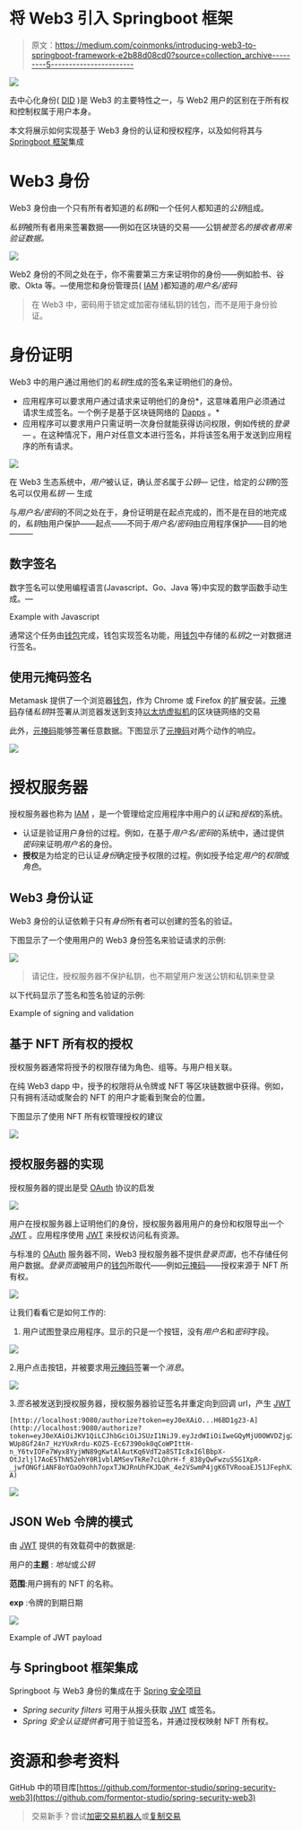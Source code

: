 # 将 Web3 引入 Springboot 框架

> 原文：<https://medium.com/coinmonks/introducing-web3-to-springboot-framework-e2b88d08cd0?source=collection_archive---------5----------------------->

![](img/8e813f09d62a1f48ee7942f5f12f3886.png)

去中心化身份( [DID](https://www.w3.org/TR/did-core/) )是 Web3 的主要特性之一，与 Web2 用户的区别在于所有权和控制权属于用户本身。

本文将展示如何实现基于 Web3 身份的认证和授权程序，以及如何将其与 [Springboot 框架](https://spring.io/projects/spring-boot)集成

# Web3 身份

Web3 身份由一个只有所有者知道的*私钥*和一个任何人都知道的*公钥*组成。

*私钥*被所有者用来签署数据——例如在区块链的交易——公钥*被签名的接收者用来验证数据。*

![](img/8435d08da1114285ca4b8936712eea51.png)

Web2 身份的不同之处在于，你不需要第三方来证明你的身份——例如脸书、谷歌、Okta 等。—使用您和身份管理员( [IAM](https://en.wikipedia.org/wiki/Identity_management) )都知道的*用户名/密码*

> 在 Web3 中，密码用于锁定或加密存储私钥的钱包，而不是用于身份验证。

# 身份证明

Web3 中的用户通过用他们的*私钥*生成的签名来证明他们的身份。

*   应用程序可以要求用户通过请求来证明他们的身份*，这意味着用户必须通过请求生成签名。一个例子是基于区块链网络的 [Dapps](https://en.wikipedia.org/wiki/Decentralized_application) 。*
*   应用程序可以要求用户只需证明一次身份就能获得访问权限，例如传统的*登录—* 。在这种情况下，用户对任意文本进行签名，并将该签名用于发送到应用程序的所有请求。

![](img/9205eba9a8346d54580e17f6c0baaac0.png)

在 Web3 生态系统中，*用户*被认证，确认*签名*属于*公钥—* 记住，给定的*公钥*的签名可以仅用*私钥* *—* 生成

与*用户名/密码*的不同之处在于，身份证明是在起点完成的，而不是在目的地完成的，*私钥*由用户保护——起点——不同于*用户名/密码*由应用程序保护——目的地———

## 数字签名

数字签名可以使用编程语言(Javascript、Go、Java 等)中实现的数学函数手动生成。—

Example with Javascript

通常这个任务由[钱包](https://en.wikipedia.org/wiki/Cryptocurrency_wallet)完成，钱包实现签名功能，用[钱包](https://en.wikipedia.org/wiki/Cryptocurrency_wallet)中存储的*私钥*之一对数据进行签名。

## 使用元掩码签名

Metamask 提供了一个浏览器[钱包](https://en.wikipedia.org/wiki/Cryptocurrency_wallet)，作为 Chrome 或 Firefox 的扩展安装。[元掩码](https://metamask.io/)存储*私钥*并签署从浏览器发送到支持[以太坊虚拟机](https://ethereum.org/en/developers/docs/evm/)的区块链网络的交易

此外，[元掩码](https://metamask.io/)能够签署任意数据。下图显示了[元掩码](https://metamask.io/)对两个动作的响应。

![](img/96ebd7bd14e485d81f64cc3c73750d0b.png)

# 授权服务器

授权服务器也称为 [IAM](https://en.wikipedia.org/wiki/Identity_management) ，是一个管理给定应用程序中用户的*认证*和*授权*的系统。

*   认证是验证用户身份的过程。例如，在基于*用户名/密码*的系统中，通过提供*密码*来证明*用户名*的身份。
*   **授权**是为给定的已认证*身份*确定授予权限的过程。例如授予给定*用户*的*权限*或*角色*。

## Web3 身份认证

Web3 身份的认证依赖于只有*身份*所有者可以创建的签名的验证。

下图显示了一个使用用户的 Web3 身份签名来验证请求的示例:

![](img/ba5f5ac2a9b5ab92f28be0de4672899a.png)

> 请记住，授权服务器不保护私钥，也不期望用户发送公钥和私钥来登录

以下代码显示了签名和签名验证的示例:

Example of signing and validation

## 基于 NFT 所有权的授权

授权服务器通常将授予的权限存储为角色、组等。与用户相关联。

在纯 Web3 dapp 中，授予的权限将从令牌或 NFT 等区块链数据中获得。例如，只有拥有活动或聚会的 NFT 的用户才能看到聚会的位置。

下图显示了使用 NFT 所有权管理授权的建议

![](img/df5553a324964fcea7eb85c39aa7b24f.png)

## 授权服务器的实现

授权服务器的提出是受 [OAuth](https://en.wikipedia.org/wiki/OAuth) 协议的启发

![](img/736086fa40a392752d5a86dac3ea9a47.png)

用户在授权服务器上证明他们的身份，授权服务器用用户的身份和权限导出一个 [JWT](https://en.wikipedia.org/wiki/JSON_Web_Token) 。应用程序使用 [JWT](https://en.wikipedia.org/wiki/JSON_Web_Token) 来授权访问私有资源。

与标准的 [OAuth](https://en.wikipedia.org/wiki/OAuth) 服务器不同，Web3 授权服务器不提供*登录页面*，也不存储任何用户数据。*登录页面*被用户的[钱包](https://en.wikipedia.org/wiki/Cryptocurrency_wallet)所取代——例如[元掩码](https://metamask.io/)——授权来源于 NFT 所有权。

![](img/0948a3244ede7cfcf3981802210d14c2.png)

让我们看看它是如何工作的:

1.  用户试图登录应用程序。显示的只是一个按钮，没有*用户名*和*密码*字段。

![](img/3743935e8ea81996afdf5dfc02ba732c.png)

2.用户点击按钮，并被要求用[元掩码](https://metamask.io/)签署一个*消息*。

![](img/48a729d8ff9aaf49ca7625bb5d9e29b5.png)

3.*签名*被发送到授权服务器，授权服务器验证签名并重定向到回调 url，产生 [JWT](https://en.wikipedia.org/wiki/JSON_Web_Token)

```
[http://localhost:9080/authorize?token=eyJ0eXAiO...H6BD1g23-A](http://localhost:9080/authorize?token=eyJ0eXAiOiJKV1QiLCJhbGciOiJSUzI1NiJ9.eyJzdWIiOiIweGQyMjU0OWVDZjg2RTQzNkE3NDIzOERBMzI2NDE1MTg4N0U2NmFhMkUiLCJzY29wZSI6WyJMZXZlbC1CIl0sImV4cCI6MTY2NzgxMzEwOX0.uNDbCbIi4kSxnp_x0HYQ6_GoButF_ibkaqKRDI6SxJ7lh-WUp8Gf24n7_HzYUxRrdu-KOZ5-Ec67390ok0qCoWPIttH-n_Y6tvIOFe7Wyx8YyjWN89gKwtAlAutKq6VdT2a8STIc8xI6lBbpX-OtJzljl7AoE5ThN52ehY0R1vblAMSevTkRe7cLQhrH-f_838yQwFwzuS5G1XpR-_jwfONGfiANF8oYOaO9ohh7opxTJWJRnUhFKJDaK_4e2VSwmP4jgK6TVRooaEJ51JFephXJwa6P4B_41GxiEthLxm4RfyudM6Ma24jmeyK8oNC7NTsdoLeXnUPrH6BD1g23-A)
```

![](img/9b6952b924a5c99b7d1c33b041f40555.png)

## JSON Web 令牌的模式

由 [JWT](https://en.wikipedia.org/wiki/JSON_Web_Token) 提供的有效载荷中的数据是:

用户的**主题** : *地址*或*公钥*

**范围**:用户拥有的 NFT 的名称。

**exp** :令牌的到期日期

![](img/58941177491cbbc6548135c2b1c3c329.png)

Example of JWT payload

## 与 Springboot 框架集成

Springboot 与 Web3 身份的集成在于 [Spring 安全项目](https://github.com/spring-projects/spring-security)

*   *Spring security filters* 可用于从报头获取 [JWT](https://en.wikipedia.org/wiki/JSON_Web_Token) 或签名。
*   *Spring 安全认证提供者*可用于验证签名，并通过授权映射 NFT 所有权。

# 资源和参考资料

GitHub 中的项目库[https://github.com/formentor-studio/spring-security-web3](https://github.com/formentor-studio/spring-security-web3)

> 交易新手？尝试[加密交易机器人](/coinmonks/crypto-trading-bot-c2ffce8acb2a)或[复制交易](/coinmonks/top-10-crypto-copy-trading-platforms-for-beginners-d0c37c7d698c)